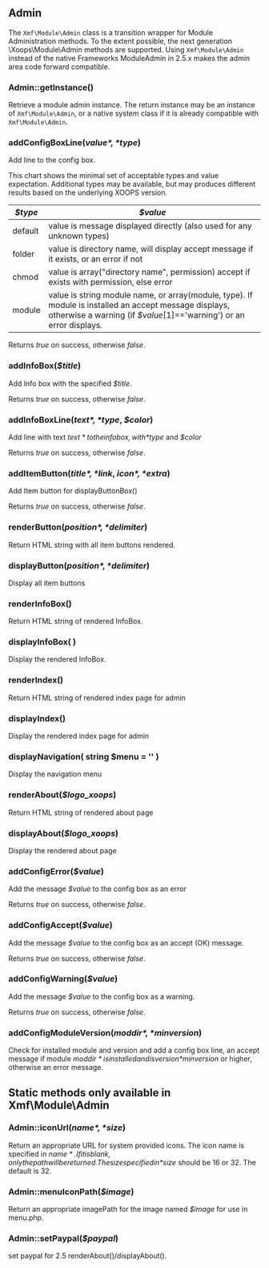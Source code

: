 ## Admin

The `Xmf\Module\Admin` class is a transition wrapper for Module Administration methods. To the extent
possible, the next generation \Xoops\Module\Admin methods are supported. Using `Xmf\Module\Admin` instead
of the native Frameworks ModuleAdmin in 2.5.x makes the admin area code forward compatible.

### Admin::getInstance()

Retrieve a module admin instance. The return instance may be an instance of `Xmf\Module\Admin`,
or a native system class if it is already compatible with `Xmf\Module\Admin`.

### addConfigBoxLine(*$value*, *$type*)

Add line to the config box.

This chart shows the minimal set of acceptable types and value expectation.
Additional types may be available, but may produces different results based on the underlying XOOPS version.

| *$type* | *$value* |
|---------|----------|
| default | value is message displayed directly (also used for any unknown types)|
| folder  | value is directory name, will display accept message if it exists, or an error if not |
| chmod   | value is array("directory name", permission) accept if exists with permission, else error |
| module  | value is string module name, or array(module, type). If module is installed an accept message displays, otherwise a warning (if *$value*[1]=='warning') or an error displays. |

Returns *true* on success, otherwise *false*.

### addInfoBox(*$title*)
Add Info box with the specified *$title*.

Returns *true* on success, otherwise *false*.

### addInfoBoxLine(*$text*, *$type*, *$color*)

Add line with text *$text* to the info box, with *$type* and *$color*

Returns *true* on success, otherwise *false*.

### addItemButton(*$title*, *$link*, *$icon*, *$extra*)

Add Item button for displayButtonBox()

Returns *true* on success, otherwise *false*.

### renderButton(*$position*, *$delimiter*)

Return HTML string with all item buttons rendered.

### displayButton(*$position*, *$delimiter*)

Display all item buttons

### renderInfoBox()

Return HTML string of rendered InfoBox.

### displayInfoBox( )

Display the rendered InfoBox.

### renderIndex()

Return HTML string of rendered index page for admin

### displayIndex()

Display the rendered index page for admin


### displayNavigation( string $menu = '' )
Display the navigation menu

### renderAbout(*$logo_xoops*)

Return HTML string of rendered about page

### displayAbout(*$logo_xoops*)
Display the rendered about  page

### addConfigError(*$value*)

Add the message *$value* to the config box as an error

Returns *true* on success, otherwise *false*.

### addConfigAccept(*$value*)

Add the message *$value* to the config box as an accept (OK) message.

Returns *true* on success, otherwise *false*.

### addConfigWarning(*$value*)

Add the message *$value* to the config box as a warning.

Returns *true* on success, otherwise *false*.

### addConfigModuleVersion(*$moddir*, *$minversion*)
Check for installed module and version and add a config box line, an accept message if module *$moddir* is
installed and is version *$minversion* or higher, otherwise an error message.

## Static methods only available in Xmf\Module\Admin

### Admin::iconUrl(*$name*, *$size*)
Return an appropriate URL for system provided icons. The icon name is specified in *$name*. If it is blank,
only the path will be returned. The size specified in *$size* should be 16 or 32. The default is 32.

### Admin::menuIconPath(*$image*)
Return an appropriate imagePath for the image named *$image* for use in menu.php.

### Admin::setPaypal(*$paypal*)
set paypal for 2.5 renderAbout()/displayAbout().

